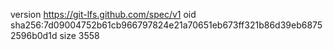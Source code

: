 version https://git-lfs.github.com/spec/v1
oid sha256:7d09004752b61cb966797824e21a70651eb673ff321b86d39eb68752596b0d1d
size 3558
